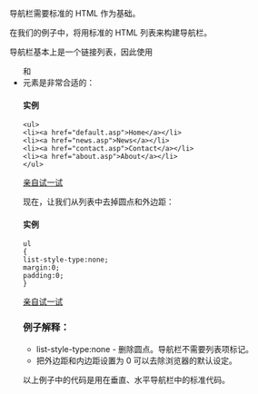导航栏需要标准的 HTML 作为基础。

在我们的例子中，将用标准的 HTML 列表来构建导航栏。

导航栏基本上是一个链接列表，因此使用 <ul> 和 <li> 元素是非常合适的：

#### 实例

```
<ul>
<li><a href="default.asp">Home</a></li>
<li><a href="news.asp">News</a></li>
<li><a href="contact.asp">Contact</a></li>
<li><a href="about.asp">About</a></li>
</ul>
```

[亲自试一试](http://www.w3school.com.cn/tiy/t.asp?f=css_navbar_basic_html)

现在，让我们从列表中去掉圆点和外边距：

#### 实例

```
ul
{
list-style-type:none;
margin:0;
padding:0;
}
```

[亲自试一试](http://www.w3school.com.cn/tiy/t.asp?f=css_navbar_basic_css)

### 例子解释：

- list-style-type:none - 删除圆点。导航栏不需要列表项标记。
- 把外边距和内边距设置为 0 可以去除浏览器的默认设定。

以上例子中的代码是用在垂直、水平导航栏中的标准代码。
